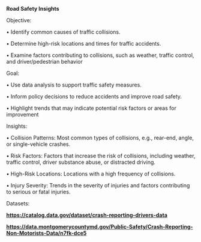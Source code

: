 **Road Safety Insights**

Objective:

•	Identify common causes of traffic collisions.

•	Determine high-risk locations and times for traffic accidents.

•	Examine factors contributing to collisions, such as weather, traffic control, and driver/pedestrian behavior

Goal:

•	Use data analysis to support traffic safety measures.

•	Inform policy decisions to reduce accidents and improve road safety.

•	Highlight trends that may indicate potential risk factors or areas for improvement

Insights:

•	Collision Patterns: Most common types of collisions, e.g., rear-end, angle, or single-vehicle crashes.

•	Risk Factors: Factors that increase the risk of collisions, including weather, traffic control, driver substance abuse, or distracted driving.

•	High-Risk Locations: Locations with a high frequency of collisions.

•	Injury Severity: Trends in the severity of injuries and factors contributing to serious or fatal injuries.

Datasets:

**https://catalog.data.gov/dataset/crash-reporting-drivers-data**

**https://data.montgomerycountymd.gov/Public-Safety/Crash-Reporting-Non-Motorists-Data/n7fk-dce5**
